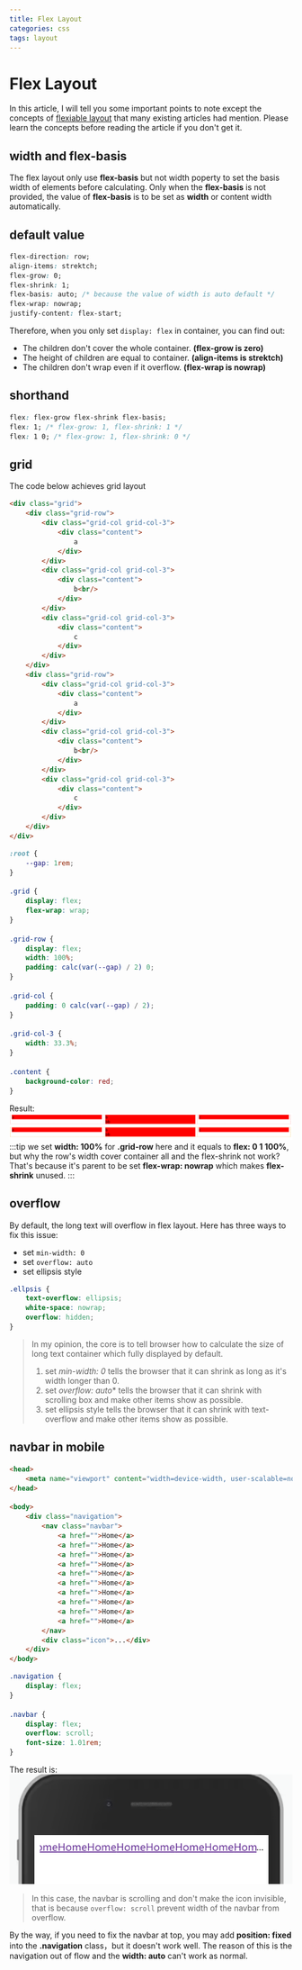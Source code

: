 ```yaml
---
title: Flex Layout
categories: css
tags: layout
---
```

# Flex Layout

In this article, I will tell you some important points to note except the concepts of [flexiable layout](https://developer.mozilla.org/en-US/docs/Web/CSS/CSS_Flexible_Box_Layout/Basic_Concepts_of_Flexbox) that many existing articles had mention. Please learn the concepts before reading the article if you don't get it.  

## width and flex-basis
The flex layout only use **flex-basis** but not width poperty to set the basis width of elements before calculating. Only when the **flex-basis** is not provided, the value of **flex-basis** is to be set as **width** or content width automatically.  

## default value
```css
flex-direction: row;
align-items: strektch;
flex-grow: 0;
flex-shrink: 1;
flex-basis: auto; /* because the value of width is auto default */
flex-wrap: nowrap;
justify-content: flex-start;
```
Therefore, when you only set `display: flex` in container, you can find out:
* The children don't cover the whole container. **(flex-grow is zero)**
* The height of children are equal to container. **(align-items is strektch)**
* The children don't wrap even if it overflow. **(flex-wrap is nowrap)**

## shorthand
```css
flex: flex-grow flex-shrink flex-basis;
flex: 1; /* flex-grow: 1, flex-shrink: 1 */
flex: 1 0; /* flex-grow: 1, flex-shrink: 0 */
```

## grid
The code below achieves grid layout
```html
<div class="grid">
    <div class="grid-row">
        <div class="grid-col grid-col-3">
            <div class="content">
                a
            </div>
        </div>
        <div class="grid-col grid-col-3">
            <div class="content">
                b<br/>
            </div>
        </div>
        <div class="grid-col grid-col-3">
            <div class="content">
                c
            </div>
        </div>
    </div>
    <div class="grid-row">
        <div class="grid-col grid-col-3">
            <div class="content">
                a
            </div>
        </div>
        <div class="grid-col grid-col-3">
            <div class="content">
                b<br/>
            </div>
        </div>
        <div class="grid-col grid-col-3">
            <div class="content">
                c
            </div>
        </div>
    </div>
</div>
```

```css
:root {
    --gap: 1rem;
}

.grid {
    display: flex;
    flex-wrap: wrap;
}

.grid-row {
    display: flex;
    width: 100%;
    padding: calc(var(--gap) / 2) 0;
}

.grid-col {
    padding: 0 calc(var(--gap) / 2);
}

.grid-col-3 {
    width: 33.3%;
}

.content {
    background-color: red;
}
```
Result:
![flex_grid_1](../assets/flex_grid_1.png)
:::tip
we set **width: 100%** for **.grid-row** here and it equals to **flex: 0 1 100%**, but why the row's width cover container all and the flex-shrink not work? That's because it's parent to be set **flex-wrap: nowrap** which makes **flex-shrink** unused.
:::

## overflow
By default, the long text will overflow in flex layout. Here has three ways to fix this issue:
* set `min-width: 0`
* set `overflow: auto`
* set ellipsis style
```css
.ellpsis {
    text-overflow: ellipsis;
    white-space: nowrap;
    overflow: hidden;
}
```
> In my opinion, the core is to tell browser how to calculate the size of long text container which fully displayed by default.
> 1. set *min-width: 0* tells the browser that it can shrink as long as it's width longer than 0.
> 2. set *overflow: auto** tells the browser that it can shrink with scrolling box and make other items show as possible.
> 3. set ellipsis style tells the browser that it can shrink with text-overflow and make other items show as possible.

## navbar in mobile
```html
<head>
    <meta name="viewport" content="width=device-width, user-scalable=no" />
</head>

<body>
    <div class="navigation">
        <nav class="navbar">
            <a href="">Home</a>
            <a href="">Home</a>
            <a href="">Home</a>
            <a href="">Home</a>
            <a href="">Home</a>
            <a href="">Home</a>
            <a href="">Home</a>
            <a href="">Home</a>
            <a href="">Home</a>
            <a href="">Home</a>
        </nav>
        <div class="icon">...</div>
    </div>
</body>
```
```css
.navigation {
    display: flex;
}

.navbar {
    display: flex;
    overflow: scroll;
    font-size: 1.01rem;
}
```
The result is:
![flex_navbar](../assets/flex_navbar.png)
> In this case, the navbar is scrolling and don't make the icon invisible, that is because `overflow: scroll` prevent width of the navbar from overflow.

By the way, if you need to fix the navbar at top, you may add **position: fixed** into the **.navigation** class，but it doesn't work well. The reason of this is the navigation out of flow and the **width: auto** can't work as normal.
